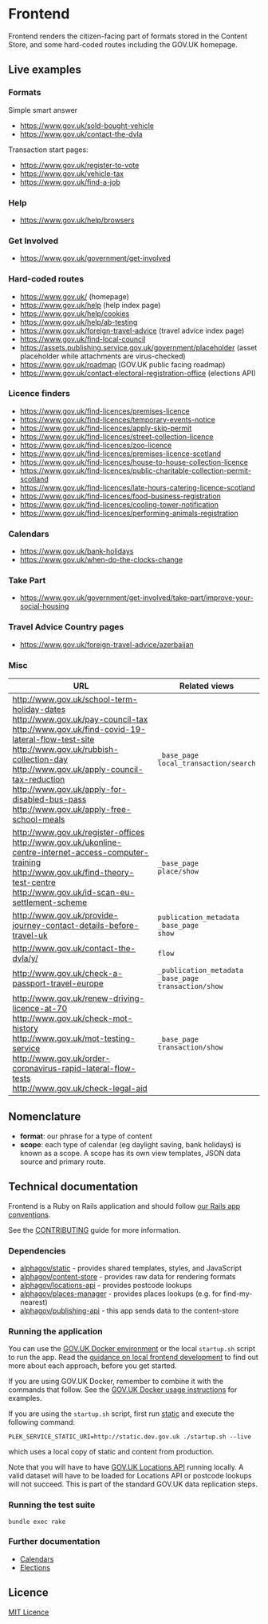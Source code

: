 # Frontend

Frontend renders the citizen-facing part of formats stored in the Content Store, and
some hard-coded routes including the GOV.UK homepage.

## Live examples

### Formats

Simple smart answer
* https://www.gov.uk/sold-bought-vehicle
* https://www.gov.uk/contact-the-dvla

Transaction start pages:
 * https://www.gov.uk/register-to-vote
 * https://www.gov.uk/vehicle-tax
 * https://www.gov.uk/find-a-job

### Help

* https://www.gov.uk/help/browsers

### Get Involved

 * https://www.gov.uk/government/get-involved

### Hard-coded routes

* https://www.gov.uk/ (homepage)
* https://www.gov.uk/help (help index page)
* https://www.gov.uk/help/cookies
* https://www.gov.uk/help/ab-testing
* https://www.gov.uk/foreign-travel-advice (travel advice index page)
* https://www.gov.uk/find-local-council
* https://assets.publishing.service.gov.uk/government/placeholder (asset placeholder while attachments are virus-checked)
* https://www.gov.uk/roadmap (GOV.UK public facing roadmap)
* https://www.gov.uk/contact-electoral-registration-office (elections API)

### Licence finders

* https://www.gov.uk/find-licences/premises-licence
* https://www.gov.uk/find-licences/temporary-events-notice
* https://www.gov.uk/find-licences/apply-skip-permit
* https://www.gov.uk/find-licences/street-collection-licence
* https://www.gov.uk/find-licences/zoo-licence
* https://www.gov.uk/find-licences/premises-licence-scotland
* https://www.gov.uk/find-licences/house-to-house-collection-licence
* https://www.gov.uk/find-licences/public-charitable-collection-permit-scotland
* https://www.gov.uk/find-licences/late-hours-catering-licence-scotland
* https://www.gov.uk/find-licences/food-business-registration
* https://www.gov.uk/find-licences/cooling-tower-notification
* https://www.gov.uk/find-licences/performing-animals-registration

### Calendars

* https://www.gov.uk/bank-holidays
* https://www.gov.uk/when-do-the-clocks-change

### Take Part

* https://www.gov.uk/government/get-involved/take-part/improve-your-social-housing

### Travel Advice Country pages

* https://www.gov.uk/foreign-travel-advice/azerbaijan

### Misc

| URL  | Related views |
|-|-|
| http://www.gov.uk/school-term-holiday-dates<br>http://www.gov.uk/pay-council-tax<br>http://www.gov.uk/find-covid-19-lateral-flow-test-site<br>http://www.gov.uk/rubbish-collection-day<br>http://www.gov.uk/apply-council-tax-reduction<br>http://www.gov.uk/apply-for-disabled-bus-pass<br>http://www.gov.uk/apply-free-school-meals | `_base_page` <br>`local_transaction/search` |
| http://www.gov.uk/register-offices<br>http://www.gov.uk/ukonline-centre-internet-access-computer-training<br>http://www.gov.uk/find-theory-test-centre<br>http://www.gov.uk/id-scan-eu-settlement-scheme | `_base_page`<br>`place/show` |
| http://www.gov.uk/provide-journey-contact-details-before-travel-uk | `publication_metadata`<br>`_base_page`<br>`show` |
| http://www.gov.uk/contact-the-dvla/y/ | `flow` |
| http://www.gov.uk/check-a-passport-travel-europe | `_publication_metadata`<br>`_base_page`<br>`transaction/show` |
| http://www.gov.uk/renew-driving-licence-at-70    <br>http://www.gov.uk/check-mot-history    <br>http://www.gov.uk/mot-testing-service    <br>http://www.gov.uk/order-coronavirus-rapid-lateral-flow-tests   <br>http://www.gov.uk/check-legal-aid | `_base_page`<br>`transaction/show` |
## Nomenclature

- **format**: our phrase for a type of content
- **scope**: each type of calendar (eg daylight saving, bank holidays) is known as a scope. A scope has its own view templates, JSON data source and primary route.

## Technical documentation

Frontend is a Ruby on Rails application and should follow [our Rails app conventions](https://docs.publishing.service.gov.uk/manual/conventions-for-rails-applications.html).

See the [CONTRIBUTING](CONTRIBUTING.md) guide for more information.

### Dependencies

- [alphagov/static](https://github.com/alphagov/static) - provides shared templates, styles, and JavaScript
- [alphagov/content-store](https://github.com/alphagov/content-store) - provides raw data for rendering formats
- [alphagov/locations-api](https://github.com/alphagov/locations-api) - provides postcode lookups
- [alphagov/places-manager](https://github.com/alphagov/places-manager) - provides places lookups (e.g. for find-my-nearest)
- [alphagov/publishing-api](https://github.com/alphagov/publishing-api) - this app sends data to the content-store

### Running the application

You can use the [GOV.UK Docker environment](https://github.com/alphagov/govuk-docker) or the local `startup.sh` script to run the app. Read the [guidance on local frontend development](https://docs.publishing.service.gov.uk/manual/local-frontend-development.html) to find out more about each approach, before you get started.

If you are using GOV.UK Docker, remember to combine it with the commands that follow. See the [GOV.UK Docker usage instructions](https://github.com/alphagov/govuk-docker#usage) for examples.

If you are using the `startup.sh` script, first run [static](https://github.com/alphagov/static) and execute the following command:

```
PLEK_SERVICE_STATIC_URI=http://static.dev.gov.uk ./startup.sh --live
```

which uses a local copy of static and content from production.

Note that you will have to have [GOV.UK Locations API](https://github.com/alphagov/locations-api) running locally. A valid dataset will have to be loaded for Locations API or postcode lookups will not succeed. This is part of the standard GOV.UK data replication steps.

### Running the test suite

```
bundle exec rake
```
### Further documentation

- [Calendars](docs/calendars.md)
- [Elections](docs/elections-api.md)

## Licence

[MIT Licence](LICENCE.txt)
